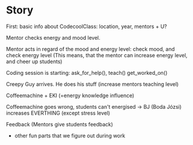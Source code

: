 # Story

First: basic info about CodecoolClass: location, year, mentors + U?

Mentor checks energy and mood level.

Mentor acts in regard of the mood and energy level: check mood, and check energy level (This means, that the mentor can increase energy level, and cheer up students)

Coding session is starting: ask_for_help(), teach() get_worked_on()

Creepy Guy arrives. He does his stuff (increase mentors teaching level)

Coffeemachine + EKI (=energy knowledge influence)

Coffeemachine goes wrong, students can't energised -> BJ (Boda Józsi) increases
EVERTHING (except stress level)

Feedback (Mentors give students feedback)

+ other fun parts that we figure out during work
